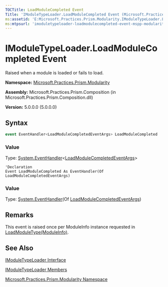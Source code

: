 ```yaml
---
TOCTitle: LoadModuleCompleted Event
Title: 'IModuleTypeLoader.LoadModuleCompleted Event (Microsoft.Practices.Prism.Modularity)'
ms:assetid: 'E:Microsoft.Practices.Prism.Modularity.IModuleTypeLoader.LoadModuleCompleted'
ms:mtpsurl: 'imoduletypeloader-loadmodulecompleted-event-mspp-modularity.md'
---
```




# IModuleTypeLoader.LoadModuleCompleted Event

Raised when a module is loaded or fails to load.

**Namespace:** [Microsoft.Practices.Prism.Modularity](/patterns-practices/reference/mspp-modularity-namespace)

**Assembly:** Microsoft.Practices.Prism.Composition (in Microsoft.Practices.Prism.Composition.dll)

**Version:** 5.0.0.0 (5.0.0.0)

## Syntax

```C#
event EventHandler<LoadModuleCompletedEventArgs> LoadModuleCompleted
```

### Value

Type: [System.EventHandler](http://msdn.microsoft.com/en-us/library/db0etb8x)&lt;[LoadModuleCompletedEventArgs](/patterns-practices/reference/loadmodulecompletedeventargs-class-mspp-modularity)&gt;


```VB
'Declaration
Event LoadModuleCompleted As EventHandler(Of LoadModuleCompletedEventArgs)
```

### Value

Type: [System.EventHandler](http://msdn.microsoft.com/en-us/library/db0etb8x)(Of [LoadModuleCompletedEventArgs](/patterns-practices/reference/loadmodulecompletedeventargs-class-mspp-modularity))

## Remarks

This event is raised once per ModuleInfo instance requested in [LoadModuleType(ModuleInfo)](/patterns-practices/reference/imoduletypeloader-loadmoduletype-method-mspp-modularity).

## See Also

[IModuleTypeLoader Interface](/patterns-practices/reference/imoduletypeloader-interface-mspp-modularity)

[IModuleTypeLoader Members](/patterns-practices/reference/imoduletypeloader-members-mspp-modularity)

[Microsoft.Practices.Prism.Modularity Namespace](/patterns-practices/reference/mspp-modularity-namespace)